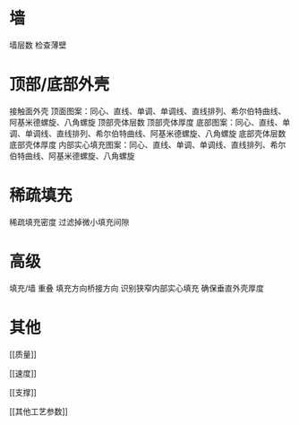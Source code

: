 

# 墙

墙层数
检查薄壁

# 顶部/底部外壳

接触面外壳
顶面图案：同心、直线、单调、单调线、直线排列、希尔伯特曲线、阿基米德螺旋、八角螺旋
顶部壳体层数
顶部壳体厚度
底部图案：同心、直线、单调、单调线、直线排列、希尔伯特曲线、阿基米德螺旋、八角螺旋
底部壳体层数
底部壳体厚度
内部实心填充图案：同心、直线、单调、单调线、直线排列、希尔伯特曲线、阿基米德螺旋、八角螺旋

# 稀疏填充

稀疏填充密度
过滤掉微小填充间隙

# 高级

填充/墙 重叠
填充方向桥接方向
识别狭窄内部实心填充
确保垂直外壳厚度

# 其他

[[质量]]

[[速度]]

[[支撑]]

[[其他工艺参数]]
